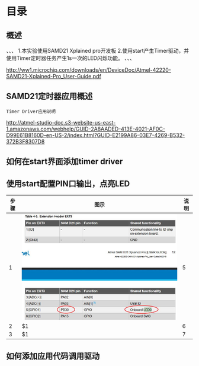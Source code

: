 # 目录
## 概述
、、、
1.本实验使用SAMD21 Xplained pro开发板
2.使用start产生Timer驱动，并使用Timer定时器任务产生1s一次的LED闪烁功能。
、、、

http://ww1.microchip.com/downloads/en/DeviceDoc/Atmel-42220-SAMD21-Xplained-Pro_User-Guide.pdf


## SAMD21定时器应用概述
    Timer Driver应用说明
http://atmel-studio-doc.s3-website-us-east-1.amazonaws.com/webhelp/GUID-2A8AADED-413E-4021-AF0C-D99E61B8160D-en-US-2/index.html?GUID-E2199A86-03E7-4269-B532-372B3F8307D8
## 如何在start界面添加timer driver

## 使用start配置PIN口输出，点亮LED
 | 步骤 | 图示 | 说明 |
 | - | ---- | --- | 
 | 1 | ![images](https://github.com/yuchengstudio/SAMD21/blob/master/picture/SAMD21_Timer_001.jpg) | 5 | 
 | 2 | $1 | 6 | 
 | 3 | $1 | 7 |


## 如何添加应用代码调用驱动
